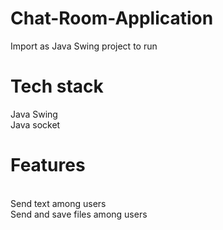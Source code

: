 # Chat-Room-Application
Import as Java Swing project to run

<h1>Tech stack</h1>
Java Swing
</br>
Java socket
</br>
<h1>Features</h1>
</br>
Send text among users
</br>
Send and save files among users
